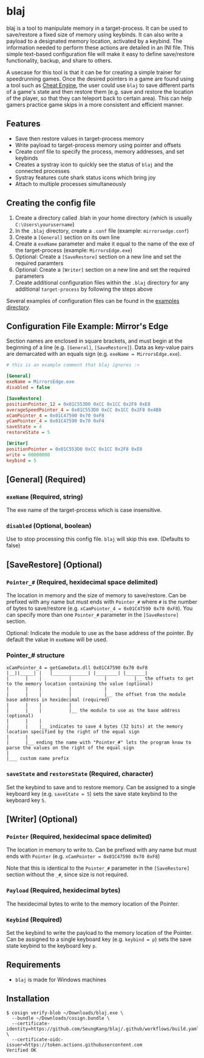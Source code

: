 # blaj

blaj is a tool to manipulate memory in a target-process.
It can be used to save/restore a fixed size of memory using keybinds. It can
also write a payload to a designated memory location, activated by a keybind.
The information needed to perform these actions are detailed in an INI file.
This simple text-based configuration file will make it easy to define
save/restore functionality, backup, and share to others.

A usecase for this tool is that it can be for creating a simple trainer for
speedrunning games. Once the desired pointers in a game are found using a tool
such as [Cheat Engine](https://www.cheatengine.org/), the user could use `blaj`
to save different parts of a game's state and then restore them (e.g. save
and restore the location of the player, so that they can teleport back to certain
area). This can help gamers practice game skips in a more consistent
and efficient manner.

## Features

- Save then restore values in target-process memory
- Write payload to target-process memory using pointer and offsets
- Create conf file to specify the process, memory addresses, and set keybinds
- Creates a systray icon to quickly see the status of `blaj` and the
  connected processes
- Systray features cute shark status icons which bring joy
- Attach to multiple processes simultaneously

## Creating the config file

1. Create a directory called .blah in your home directory (which is usually
   `C:\Users\yourusername`)
3. In the `.blaj` directory, create a `.conf` file (example: `mirrorsedge.conf`)
4. Create a `[General]` section on its own line
5. Create a `exeName` parameter and make it equal to the name of the exe of the
   target-process (example: `MirrorsEdge.exe`)
6. Optional: Create a `[SaveRestore]` section on a new line and set the
   required paramters
8. Optional: Create a `[Writer]` section on a new line and set the
   required parameters
9. Create additional configuration files within the `.blaj` directory for any
   additional `target-process` by following the steps above

Several examples of configuration files can be found in the [examples directory](https://github.com/SeungKang/blaj/tree/main/examples). 

## Configuration File Example: Mirror's Edge

Section names are enclosed in square brackets, and must begin at the beginning
of a line (e.g. `[General]`, `[SaveRestore]`).
Data as key-value pairs are demarcated with an equals sign
(e.g. `exeName = MirrorsEdge.exe`).

```ini
# this is an example comment that blaj ignores :>

[General]
exeName = MirrorsEdge.exe
disabled = false

[SaveRestore]
positionPointer_12 = 0x01C553D0 0xCC 0x1CC 0x2F8 0xE8
averageSpeedPointer_4 = 0x01C553D0 0xCC 0x1CC 0x2F8 0x4B8
xCamPointer_4 = 0x01C47590 0x70 0xF8
yCamPointer_4 = 0x01C47590 0x70 0xF4
saveState = 4
restoreState = 5

[Writer]
positionPointer = 0x01C553D0 0xCC 0x1CC 0x2F8 0xE8
write = 00000000
keybind = 5
```

## [General] (Required)

### `exeName` (Required, string)
The exe name of the target-process which is case insensitive.

### `disabled` (Optional, boolean)
Use to stop processing this config file. `blaj` will skip this exe. (Defaults
to false)

## [SaveRestore] (Optional)

### `Pointer_#` (Required, hexidecimal space delimited)

The location in memory and the size of memory to save/restore. Can be prefixed
with any name but must ends with `Pointer_#` where `#` is the number of bytes
to save/restore (e.g. `xCamPointer_4 = 0x01C47590 0x70 0xF8`). You can specify more
than one `Pointer_#` parameter in the `[SaveRestore]` section.

Optional: Indicate the module to use as the base address of the pointer. By default
the value in `exeName` will be used.

### Pointer_# structure

```
xCamPointer_4 = getGameData.dll 0x01C47590 0x70 0xF8
|__||_____| |   |_____________| |________| |_______|
|      |    |          |            |          |__ the offsets to get to the memory location containing the value (optional)
|      |    |          |            |
|      |    |          |            |__ the offset from the module base address in hexidecimal (required)
|      |    |          |
|      |    |          |__ the module to use as the base address (optional)
|      |    |
|      |    |__ indicates to save 4 bytes (32 bits) at the memory location specified by the right of the equal sign
|      |
|      |__ ending the name with "Pointer_#" lets the program know to parse the values on the right of the equal sign
| 
|___ custom name prefix
```

### `saveState` and `restoreState` (Required, character)

Set the keybind to save and to restore memory. Can be assigned to a single
keyboard key (e.g. `saveState = 5`) sets the save state keybind to the keyboard
key `5`.
 
## [Writer] (Optional)

### `Pointer` (Required, hexidecimal space delimited)

The location in memory to write to. Can be prefixed with any name but must ends
with `Pointer` (e.g. `xCamPointer = 0x01C47590 0x70 0xF8`)

Note that this is identical to the `Pointer_#` parameter in the `[SaveRestore]` section
without the `_#`, since size is not required.

### `Payload` (Required, hexidecimal bytes)

The hexidecimal bytes to write to the memory location of the Pointer.

### `Keybind` (Required)

Set the keybind to write the payload to the memory location of the Pointer.
Can be assigned to a single keyboard key (e.g. `keybind = p`) sets the save
state keybind to the keyboard key `p`.

## Requirements

- `blaj` is made for Windows machines

## Installation

```console
$ cosign verify-blob ~/Downloads/blaj.exe \
  --bundle ~/Downloads/cosign.bundle \
  --certificate-identity=https://github.com/SeungKang/blaj/.github/workflows/build.yaml@refs/tags/test4 \
  --certificate-oidc-issuer=https://token.actions.githubusercontent.com
Verified OK
```
